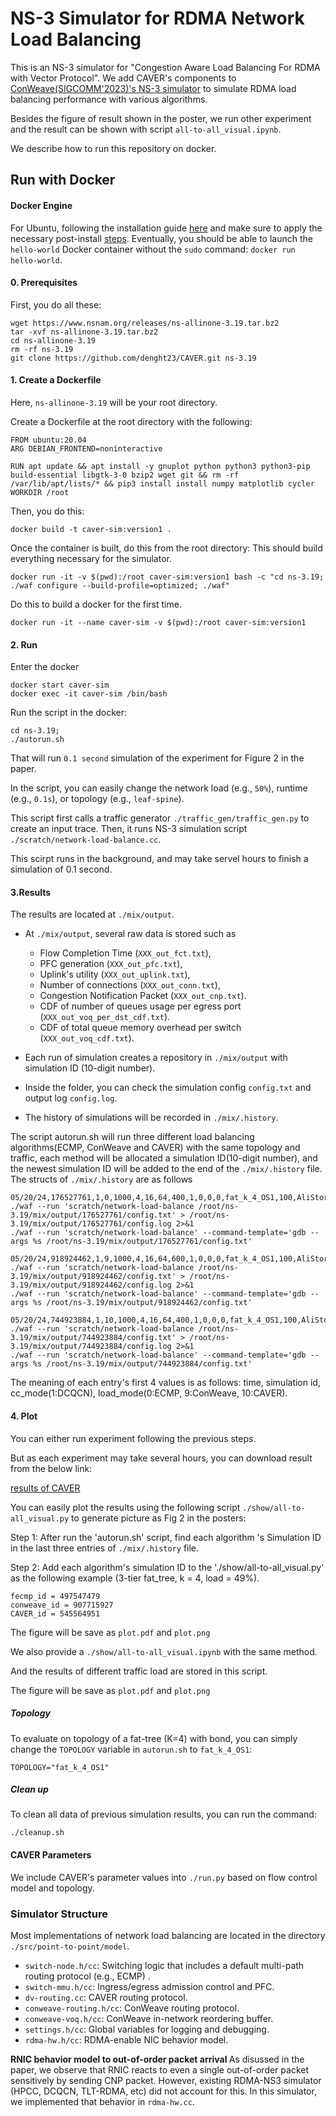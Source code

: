 # NS-3 Simulator for RDMA Network Load Balancing

This is an NS-3 simulator for "Congestion Aware Load Balancing For RDMA with Vector Protocol". We add CAVER's components to  [ConWeave(SIGCOMM'2023)'s NS-3 simulator](https://github.com/conweave-project/conweave-ns3) to simulate RDMA load balancing performance with various algorithms.

Besides the figure of result shown in the poster, we run other experiment and the result can be shown with script  `all-to-all_visual.ipynb`.

We describe how to run this repository on docker.



## Run with Docker

#### Docker Engine
For Ubuntu, following the installation guide [here](https://docs.docker.com/engine/install/ubuntu/) and make sure to apply the necessary post-install [steps](https://docs.docker.com/engine/install/linux-postinstall/).
Eventually, you should be able to launch the `hello-world` Docker container without the `sudo` command: `docker run hello-world`.

#### 0. Prerequisites
First, you do all these:

```shell
wget https://www.nsnam.org/releases/ns-allinone-3.19.tar.bz2
tar -xvf ns-allinone-3.19.tar.bz2
cd ns-allinone-3.19
rm -rf ns-3.19
git clone https://github.com/denght23/CAVER.git ns-3.19
```

#### 1. Create a Dockerfile
Here, `ns-allinone-3.19` will be your root directory.

Create a Dockerfile at the root directory with the following:
```shell
FROM ubuntu:20.04
ARG DEBIAN_FRONTEND=noninteractive

RUN apt update && apt install -y gnuplot python python3 python3-pip build-essential libgtk-3-0 bzip2 wget git && rm -rf /var/lib/apt/lists/* && pip3 install install numpy matplotlib cycler
WORKDIR /root
```

Then, you do this: 
```shell
docker build -t caver-sim:version1 .
```

Once the container is built, do this from the root directory: This should build everything necessary for the simulator.
```shell
docker run -it -v $(pwd):/root caver-sim:version1 bash -c "cd ns-3.19; ./waf configure --build-profile=optimized; ./waf"
```


Do this to build a docker for the first time.
```shell
docker run -it --name caver-sim -v $(pwd):/root caver-sim:version1
```
#### 2. Run
Enter the docker 
```shell
docker start caver-sim
docker exec -it caver-sim /bin/bash
```
Run the script in the docker: 
```shell
cd ns-3.19;
./autorun.sh
```

That will run `0.1 second` simulation of the experiment for Figure 2 in the paper.

In the script, you can easily change the network load (e.g., `50%`), runtime (e.g., `0.1s`), or topology (e.g., `leaf-spine`).

This script first calls a traffic generator `./traffic_gen/traffic_gen.py` to create an input trace.
Then, it runs NS-3 simulation script `./scratch/network-load-balance.cc`.

This scirpt runs in the background, and may take servel hours to finish a simulation of 0.1 second.

#### 3.Results
The results are located at `./mix/output`.

* At `./mix/output`, several raw data is stored such as 
  * Flow Completion Time (`XXX_out_fct.txt`), 
  * PFC generation (`XXX_out_pfc.txt`), 
  * Uplink's utility (`XXX_out_uplink.txt`), 
  * Number of connections (`XXX_out_conn.txt`), 
  * Congestion Notification Packet (`XXX_out_cnp.txt`).
  * CDF of number of queues usage per egress port (`XXX_out_voq_per_dst_cdf.txt`). 
  * CDF of total queue memory overhead per switch (`XXX_out_voq_cdf.txt`). 
  
* Each run of simulation creates a repository in `./mix/output` with simulation ID (10-digit number).
* Inside the folder, you can check the simulation config `config.txt` and output log `config.log`. 
* The history of simulations will be recorded in `./mix/.history`. 

The script autorun.sh will run three different load balancing algorithms(ECMP, ConWeave and CAVER) with the same topology and traffic, each method will be allocated a simulation ID(10-digit number), and the newest simulation ID will be added to the end of the `./mix/.history` file. The structs of `./mix/.history` are as follows
```shell
05/20/24,176527761,1,0,1000,4,16,64,400,1,0,0,0,fat_k_4_OS1,100,AliStorage2019,60,0.1
./waf --run 'scratch/network-load-balance /root/ns-3.19/mix/output/176527761/config.txt' > /root/ns-3.19/mix/output/176527761/config.log 2>&1
./waf --run 'scratch/network-load-balance' --command-template='gdb --args %s /root/ns-3.19/mix/output/176527761/config.txt'

05/20/24,918924462,1,9,1000,4,16,64,600,1,0,0,0,fat_k_4_OS1,100,AliStorage2019,60,0.1
./waf --run 'scratch/network-load-balance /root/ns-3.19/mix/output/918924462/config.txt' > /root/ns-3.19/mix/output/918924462/config.log 2>&1
./waf --run 'scratch/network-load-balance' --command-template='gdb --args %s /root/ns-3.19/mix/output/918924462/config.txt'

05/20/24,744923884,1,10,1000,4,16,64,400,1,0,0,0,fat_k_4_OS1,100,AliStorage2019,60,0.1
./waf --run 'scratch/network-load-balance /root/ns-3.19/mix/output/744923884/config.txt' > /root/ns-3.19/mix/output/744923884/config.log 2>&1
./waf --run 'scratch/network-load-balance' --command-template='gdb --args %s /root/ns-3.19/mix/output/744923884/config.txt'
```
The meaning of each entry's first 4 values is as follows: time, simulation id, cc_mode(1:DCQCN), load_mode(0:ECMP, 9:ConWeave, 10:CAVER).

#### 4. Plot
You can either run experiment following the previous steps.

But as each experiment may take several hours, you can download result from the below link:

[results of CAVER](https://cloud.tsinghua.edu.cn/d/b55b00eb0ac240db983b/)

You can easily plot the results using the following script `./show/all-to-all_visual.py` to generate picture as Fig 2 in the posters:

Step 1: 
After run the 'autorun.sh' script, find each algorithm 's Simulation ID in the last three entries of `./mix/.history` file.

Step 2:
Add each algorithm's simulation ID to the './show/all-to-all_visual.py' as the following example (3-tier fat_tree, k = 4, load = 49%).
```shell
fecmp_id = 497547479
conweave_id = 907715927
CAVER_id = 545564951
```
The figure will be save as `plot.pdf` and `plot.png`

We also provide a `./show/all-to-all_visual.ipynb` with the same method.

And the results of different traffic load are stored in this script.

The figure will be save as `plot.pdf` and `plot.png`


##### Topology
To evaluate on topology of a fat-tree (K=4) with bond, you can simply change the `TOPOLOGY` variable in `autorun.sh` to `fat_k_4_OS1`:
```shell
TOPOLOGY="fat_k_4_OS1"
```

##### Clean up
To clean all data of previous simulation results, you can run the command:
```shell
./cleanup.sh
```

#### CAVER Parameters
We include CAVER's parameter values into `./run.py` based on flow control model and topology.  


### Simulator Structure
Most implementations of network load balancing are located in the directory `./src/point-to-point/model`.

* `switch-node.h/cc`: Switching logic that includes a default multi-path routing protocol (e.g., ECMP) .
* `switch-mmu.h/cc`: Ingress/egress admission control and PFC.
* `dv-routing.cc`: CAVER routing protocol.
* `conweave-routing.h/cc`: ConWeave routing protocol.
* `conweave-voq.h/cc`: ConWeave in-network reordering buffer.
* `settings.h/cc`: Global variables for logging and debugging.
* `rdma-hw.h/cc`: RDMA-enable NIC behavior model.

<b> RNIC behavior model to out-of-order packet arrival </b>
As disussed in the paper, we observe that RNIC reacts to even a single out-of-order packet sensitively by sending CNP packet.
However, existing RDMA-NS3 simulator (HPCC, DCQCN, TLT-RDMA, etc) did not account for this.
In this simulator, we implemented that behavior in `rdma-hw.cc`.


